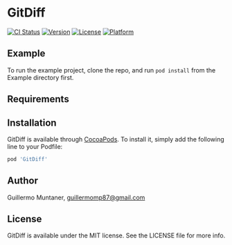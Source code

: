# GitDiff

[![CI Status](https://img.shields.io/travis/guillermomuntaner/GitDiff.svg?style=flat)](https://travis-ci.org/guillermomuntaner/GitDiff)
[![Version](https://img.shields.io/cocoapods/v/GitDiff.svg?style=flat)](https://cocoapods.org/pods/GitDiff)
[![License](https://img.shields.io/cocoapods/l/GitDiff.svg?style=flat)](https://cocoapods.org/pods/GitDiff)
[![Platform](https://img.shields.io/cocoapods/p/GitDiff.svg?style=flat)](https://cocoapods.org/pods/GitDiff)

## Example

To run the example project, clone the repo, and run `pod install` from the Example directory first.

## Requirements

## Installation

GitDiff is available through [CocoaPods](https://cocoapods.org). To install
it, simply add the following line to your Podfile:

```ruby
pod 'GitDiff'
```

## Author

Guillermo Muntaner, guillermomp87@gmail.com

## License

GitDiff is available under the MIT license. See the LICENSE file for more info.
